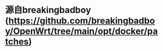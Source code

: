 # 源自breakingbadboy (https://github.com/breakingbadboy/OpenWrt/tree/main/opt/docker/patches)









